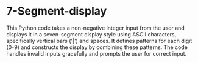# 7-Segment-display

This Python code takes a non-negative integer input from the user and displays it in a seven-segment display style using ASCII characters, specifically vertical bars ('|') and spaces. It defines patterns for each digit (0-9) and constructs the display by combining these patterns. The code handles invalid inputs gracefully and prompts the user for correct input.
